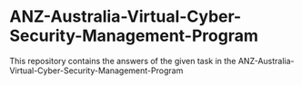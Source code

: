 # ANZ-Australia-Virtual-Cyber-Security-Management-Program
This repository contains the answers of the given task in the ANZ-Australia-Virtual-Cyber-Security-Management-Program

